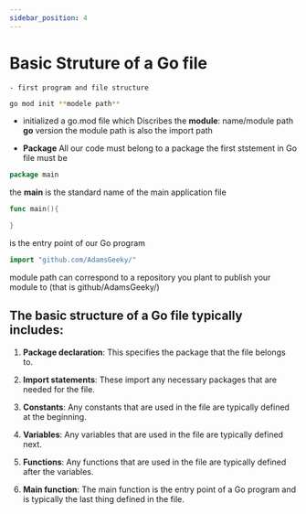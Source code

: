 ```yaml
---
sidebar_position: 4
---
```



# Basic Struture of a Go file
    - first program and file structure
```bash
go mod init **modele path**
```
- initialized a go.mod file which Discribes the **module**: name/module path **go** version
the module path is also the import path

- **Package**
All our code must belong to a package
the first ststement in Go file must be
```go
package main
```
the **main** is the standard name of the main application file

```go
func main(){

}
```
 is the entry point of our Go program
```go
import "github.com/AdamsGeeky/"
```
module path can correspond to a repository you plant to publish your module to (that is github/AdamsGeeky/)


## The basic structure of a Go file typically includes:

1. **Package declaration**: This specifies the package that the file belongs to.

2. **Import statements**: These import any necessary packages that are needed for the file.

3. **Constants**: Any constants that are used in the file are typically defined at the beginning.

4. **Variables**: Any variables that are used in the file are typically defined next.

5. **Functions**: Any functions that are used in the file are typically defined after the variables.

6. **Main function**: The main function is the entry point of a Go program and is typically the last thing defined in the file.



